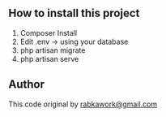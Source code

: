 ## How to install this project
1. Composer Install
2. Edit .env -> using your database
3. php artisan migrate
4. php artisan serve

## Author

This code original by rabkawork@gmail.com

